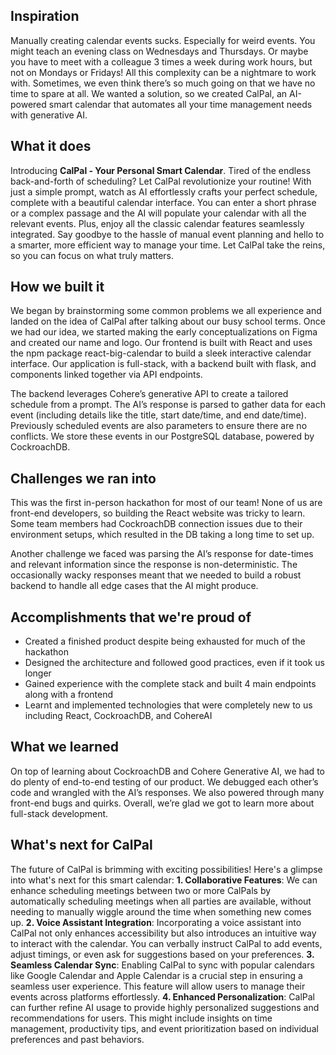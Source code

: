 ## Inspiration
Manually creating calendar events sucks. Especially for weird events. You might teach an evening class on Wednesdays and Thursdays. Or maybe you have to meet with a colleague 3 times a week during work hours, but not on Mondays or Fridays! All this complexity can be a nightmare to work with. Sometimes, we even think there’s so much going on that we have no time to spare at all. We wanted a solution, so we created CalPal, an AI-powered smart calendar that automates all your time management needs with generative AI.

## What it does
Introducing **CalPal - Your Personal Smart Calendar**. Tired of the endless back-and-forth of scheduling? Let CalPal revolutionize your routine! With just a simple prompt, watch as AI effortlessly crafts your perfect schedule, complete with a beautiful calendar interface. You can enter a short phrase or a complex passage and the AI will populate your calendar with all the relevant events. Plus, enjoy all the classic calendar features seamlessly integrated. Say goodbye to the hassle of manual event planning and hello to a smarter, more efficient way to manage your time. Let CalPal take the reins, so you can focus on what truly matters.

## How we built it
We began by brainstorming some common problems we all experience and landed on the idea of CalPal after talking about our busy school terms. Once we had our idea, we started making the early conceptualizations on Figma and created our name and logo. Our frontend is built with React and uses the npm package react-big-calendar to build a sleek interactive calendar interface.
Our application is full-stack, with a backend built with flask, and components linked together via API endpoints.

The backend leverages Cohere’s generative API to create a tailored schedule from a prompt. The AI’s response is parsed to gather data for each event (including details like the title, start date/time, and end date/time). Previously scheduled events are also parameters to ensure there are no conflicts. We store these events in our PostgreSQL database, powered by CockroachDB. 

## Challenges we ran into
This was the first in-person hackathon for most of our team! None of us are front-end developers, so building the React website was tricky to learn. Some team members had CockroachDB connection issues due to their environment setups, which resulted in the DB taking a long time to set up. 

Another challenge we faced was parsing the AI’s response for date-times and relevant information since the response is non-deterministic. The occasionally wacky responses meant that we needed to build a robust backend to handle all edge cases that the AI might produce. 

## Accomplishments that we're proud of
- Created a finished product despite being exhausted for much of the hackathon
- Designed the architecture and followed good practices, even if it took us longer
- Gained experience with the complete stack and built 4 main endpoints along with a frontend
- Learnt and implemented technologies that were completely new to us including React, CockroachDB, and CohereAI 

## What we learned
On top of learning about CockroachDB and Cohere Generative AI, we had to do plenty of end-to-end testing of our product. We debugged each other’s code and wrangled with the AI’s responses. We also powered through many front-end bugs and quirks. Overall, we’re glad we got to learn more about full-stack development.

## What's next for CalPal
The future of CalPal is brimming with exciting possibilities! Here's a glimpse into what's next for this smart calendar:
**1. Collaborative Features**: We can enhance scheduling meetings between two or more CalPals by automatically scheduling meetings when all parties are available, without needing to manually wiggle around the time when something new comes up.
**2. Voice Assistant Integration**: Incorporating a voice assistant into CalPal not only enhances accessibility but also introduces an intuitive way to interact with the calendar. You can verbally instruct CalPal to add events, adjust timings, or even ask for suggestions based on your preferences. 
**3. Seamless Calendar Sync**: Enabling CalPal to sync with popular calendars like Google Calendar and Apple Calendar is a crucial step in ensuring a seamless user experience. This feature will allow users to manage their events across platforms effortlessly.
**4. Enhanced Personalization**: CalPal can further refine AI usage to provide highly personalized suggestions and recommendations for users. This might include insights on time management, productivity tips, and event prioritization based on individual preferences and past behaviors.

